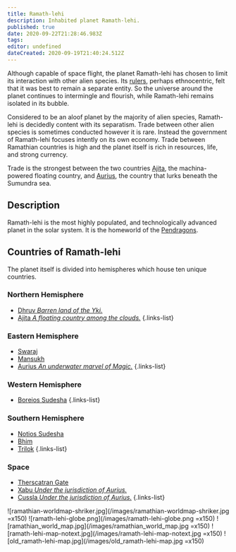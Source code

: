 ```yaml
---
title: Ramath-lehi
description: Inhabited planet Ramath-lehi.
published: true
date: 2020-09-22T21:28:46.983Z
tags: 
editor: undefined
dateCreated: 2020-09-19T21:40:24.512Z
---
```


Although capable of space flight, the planet Ramath-lehi has chosen to limit its interaction with other alien species. Its [rulers](/culture/government), perhaps ethnocentric, felt that it was best to remain a separate entity. So the universe around the planet continues to intermingle and flourish, while Ramath-lehi remains isolated in its bubble.

Considered to be an aloof planet by the majority of alien species, Ramath-lehi is decidedly content with its separatism. Trade between other alien species is sometimes conducted however it is rare. Instead the government of Ramath-lehi focuses intently on its own economy. Trade between Ramathian countries is high and the planet itself is rich in resources, life, and strong currency.

Trade is the strongest between the two countries [Ajita](/countries/ajita), the machina-powered floating country, and [Aurius](/countries/aurius), the country that lurks beneath the Sumundra sea.

## Description

Ramath-lehi is the most highly populated, and technologically advanced planet in the solar system. It is the homeworld of the [Pendragons](/species/pendragon).

## Countries of Ramath-lehi

The planet itself is divided into hemispheres which house ten unique countries.

### Northern Hemisphere

- [Dhruv *Barren land of the Yki.*](/countries/dhruv)
- [Ajita *A floating country among the clouds.*](/countries/ajita)
{.links-list}

### Eastern Hemisphere

- [Swaraj](/countries/swaraj)
- [Mansukh](/countries/mansukh)
- [Aurius *An underwater marvel of Magic.*](/countries/aurius)
{.links-list}

### Western Hemisphere

- [Boreios Sudesha](/countries/boreios-sudesha)
{.links-list}

### Southern Hemisphere

- [Notios Sudesha](/countries/notios-sudesha)
- [Bhim](/countries/bhim)
- [Trilok](/countries/trilok)
{.links-list}

### Space

- [Therscatran Gate](/countries/therscatran-gate)
- [Xabu *Under the jurisdiction of Aurius.*](/solar-system/xabu)
- [Cussla *Under the jurisdiction of Aurius.*](/solar-system/cussla)
{.links-list}

![ramathian-worldmap-shriker.jpg](/images/ramathian-worldmap-shriker.jpg =x150) ![ramath-lehi-globe.png](/images/ramath-lehi-globe.png =x150) ![ramathian_world_map.jpg](/images/ramathian_world_map.jpg =x150) ![ramath-lehi-map-notext.jpg](/images/ramath-lehi-map-notext.jpg =x150) ![old_ramath-lehi-map.jpg](/images/old_ramath-lehi-map.jpg =x150)